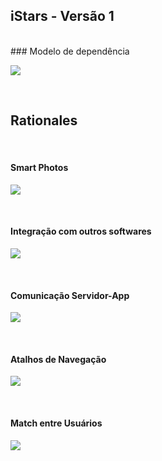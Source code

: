 ## **iStars - Versão 1**

<br />
### Modelo de dependência

<a data-fancybox="gallery" href="../../../img/iStar/DependenciaV2.png"><img src="../../../img/iStar/DependenciaV2-mini.png"></a>

<br />

## **Rationales**

<br />

#### Smart Photos

<a data-fancybox="gallery" href="../../../img/iStar/RationaleSmartPhotos.png"><img src="../../../img/iStar/RationaleSmartPhotos-mini.png"></a>

<br />

#### Integração com outros softwares

<a data-fancybox="gallery" href="../../../img/iStar/RationaleIntegracao.png"><img src="../../../img/iStar/RationaleIntegracao-mini.png"></a>

<br />

#### Comunicação Servidor-App

<a data-fancybox="gallery" href="../../../img/iStar/RationaleServApp.png"><img src="../../../img/iStar/RationaleServApp-mini.png"></a>

<br />

#### Atalhos de Navegação

<a data-fancybox="gallery" href="../../../img/iStar/RationaleExpUsr.png"><img src="../../../img/iStar/RationaleExpUsr-mini.png"></a>

<br />

####  Match entre Usuários 

<a data-fancybox="gallery" href="../../../img/iStar/RationaleMatchV2.png"><img src="../../../img/iStar/RationaleMatchV2-mini.png"></a>